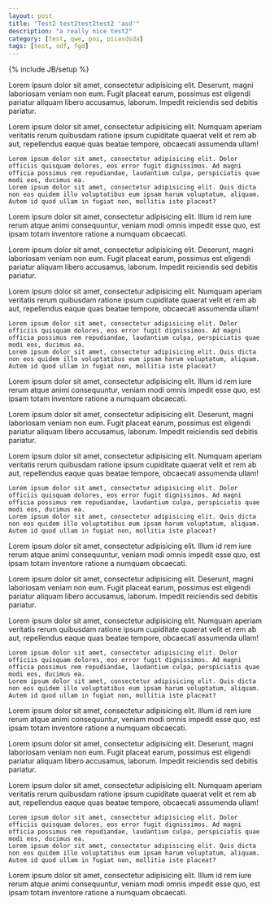 ```yaml
---
layout: post
title: "Test2 test2test2test2 'asd'"
description: "a really nice test2"
category: [test, qwe, poi, piiasdsda]
tags: [test, sdf, fgd]
---
```

{% include JB/setup %}

Lorem ipsum dolor sit amet, consectetur adipisicing elit. Deserunt, magni laboriosam veniam non eum. Fugit placeat earum, possimus est eligendi pariatur aliquam libero accusamus, laborum. Impedit reiciendis sed debitis pariatur.

Lorem ipsum dolor sit amet, consectetur adipisicing elit. Numquam aperiam veritatis rerum quibusdam ratione ipsum cupiditate quaerat velit et rem ab aut, repellendus eaque quas beatae tempore, obcaecati assumenda ullam!

    Lorem ipsum dolor sit amet, consectetur adipisicing elit. Dolor officiis quisquam dolores, eos error fugit dignissimos. Ad magni officia possimus rem repudiandae, laudantium culpa, perspiciatis quae modi eos, ducimus ea.
    Lorem ipsum dolor sit amet, consectetur adipisicing elit. Quis dicta non eos quidem illo voluptatibus eum ipsam harum voluptatum, aliquam. Autem id quod ullam in fugiat non, mollitia iste placeat?

Lorem ipsum dolor sit amet, consectetur adipisicing elit. Illum id rem iure rerum atque animi consequuntur, veniam modi omnis impedit esse quo, est ipsam totam inventore ratione a numquam obcaecati.

Lorem ipsum dolor sit amet, consectetur adipisicing elit. Deserunt, magni laboriosam veniam non eum. Fugit placeat earum, possimus est eligendi pariatur aliquam libero accusamus, laborum. Impedit reiciendis sed debitis pariatur.

Lorem ipsum dolor sit amet, consectetur adipisicing elit. Numquam aperiam veritatis rerum quibusdam ratione ipsum cupiditate quaerat velit et rem ab aut, repellendus eaque quas beatae tempore, obcaecati assumenda ullam!

    Lorem ipsum dolor sit amet, consectetur adipisicing elit. Dolor officiis quisquam dolores, eos error fugit dignissimos. Ad magni officia possimus rem repudiandae, laudantium culpa, perspiciatis quae modi eos, ducimus ea.
    Lorem ipsum dolor sit amet, consectetur adipisicing elit. Quis dicta non eos quidem illo voluptatibus eum ipsam harum voluptatum, aliquam. Autem id quod ullam in fugiat non, mollitia iste placeat?

Lorem ipsum dolor sit amet, consectetur adipisicing elit. Illum id rem iure rerum atque animi consequuntur, veniam modi omnis impedit esse quo, est ipsam totam inventore ratione a numquam obcaecati.

Lorem ipsum dolor sit amet, consectetur adipisicing elit. Deserunt, magni laboriosam veniam non eum. Fugit placeat earum, possimus est eligendi pariatur aliquam libero accusamus, laborum. Impedit reiciendis sed debitis pariatur.

Lorem ipsum dolor sit amet, consectetur adipisicing elit. Numquam aperiam veritatis rerum quibusdam ratione ipsum cupiditate quaerat velit et rem ab aut, repellendus eaque quas beatae tempore, obcaecati assumenda ullam!

    Lorem ipsum dolor sit amet, consectetur adipisicing elit. Dolor officiis quisquam dolores, eos error fugit dignissimos. Ad magni officia possimus rem repudiandae, laudantium culpa, perspiciatis quae modi eos, ducimus ea.
    Lorem ipsum dolor sit amet, consectetur adipisicing elit. Quis dicta non eos quidem illo voluptatibus eum ipsam harum voluptatum, aliquam. Autem id quod ullam in fugiat non, mollitia iste placeat?

Lorem ipsum dolor sit amet, consectetur adipisicing elit. Illum id rem iure rerum atque animi consequuntur, veniam modi omnis impedit esse quo, est ipsam totam inventore ratione a numquam obcaecati.

Lorem ipsum dolor sit amet, consectetur adipisicing elit. Deserunt, magni laboriosam veniam non eum. Fugit placeat earum, possimus est eligendi pariatur aliquam libero accusamus, laborum. Impedit reiciendis sed debitis pariatur.

Lorem ipsum dolor sit amet, consectetur adipisicing elit. Numquam aperiam veritatis rerum quibusdam ratione ipsum cupiditate quaerat velit et rem ab aut, repellendus eaque quas beatae tempore, obcaecati assumenda ullam!

    Lorem ipsum dolor sit amet, consectetur adipisicing elit. Dolor officiis quisquam dolores, eos error fugit dignissimos. Ad magni officia possimus rem repudiandae, laudantium culpa, perspiciatis quae modi eos, ducimus ea.
    Lorem ipsum dolor sit amet, consectetur adipisicing elit. Quis dicta non eos quidem illo voluptatibus eum ipsam harum voluptatum, aliquam. Autem id quod ullam in fugiat non, mollitia iste placeat?

Lorem ipsum dolor sit amet, consectetur adipisicing elit. Illum id rem iure rerum atque animi consequuntur, veniam modi omnis impedit esse quo, est ipsam totam inventore ratione a numquam obcaecati.

Lorem ipsum dolor sit amet, consectetur adipisicing elit. Deserunt, magni laboriosam veniam non eum. Fugit placeat earum, possimus est eligendi pariatur aliquam libero accusamus, laborum. Impedit reiciendis sed debitis pariatur.

Lorem ipsum dolor sit amet, consectetur adipisicing elit. Numquam aperiam veritatis rerum quibusdam ratione ipsum cupiditate quaerat velit et rem ab aut, repellendus eaque quas beatae tempore, obcaecati assumenda ullam!

    Lorem ipsum dolor sit amet, consectetur adipisicing elit. Dolor officiis quisquam dolores, eos error fugit dignissimos. Ad magni officia possimus rem repudiandae, laudantium culpa, perspiciatis quae modi eos, ducimus ea.
    Lorem ipsum dolor sit amet, consectetur adipisicing elit. Quis dicta non eos quidem illo voluptatibus eum ipsam harum voluptatum, aliquam. Autem id quod ullam in fugiat non, mollitia iste placeat?

Lorem ipsum dolor sit amet, consectetur adipisicing elit. Illum id rem iure rerum atque animi consequuntur, veniam modi omnis impedit esse quo, est ipsam totam inventore ratione a numquam obcaecati.